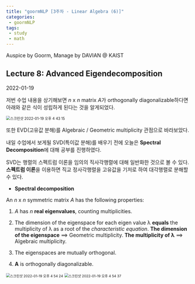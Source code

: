 ```yaml
---
title: "goormNLP [3주차 - Linear Algebra (6)]"  
categories:
 - goormNLP
tags:
 - study
 - math
---
```


Auspice by Goorm, Manage by DAVIAN @ KAIST

## Lecture 8: Advanced Eigendecomposition

2022-01-19

저번 수업 내용을 상기해보면 *n* x *n* matrix *A*가 orthogonally diagonalizable하다면 아래와 같은 식이 성립하게 된다는 것을 알게되었다.

<img src="https://user-images.githubusercontent.com/67947808/150086061-513299b4-d650-4909-9fe5-0ef438e3a839.png" alt="스크린샷 2022-01-19 오후 4 43 15" style="zoom:70%;" />

또한 EVD(고유값 분해)를 Algebraic / Geometric multiplicity 관점으로 바라보았다.

내일 수업에서 보게될 SVD(특이값 분해)를 배우기 전에 오늘은 **Spectral Decomposition**에 대해 공부를 진행하였다.

SVD는 행렬의 스펙트럼 이론을 임의의 직사각행렬에 대해 일반화한 것으로 볼 수 있다. **스펙트럼 이론**을 이용하면 직교 정사각행렬을 고유값을 기저로 하여 대각행렬로 분해할 수 있다.



- **Spectral decomposition**

An *n* x *n* symmetric matrix *A* has the following properties:

1. *A* has *n* **real eigenvalues**, counting multiplicities.
2. The dimension of the eigenspace for each eigen value λ **equals** the multiplicity of λ as a root of the *characteristic equation*.
    **The dimension of the eigenspace** ==> Geometric multiplicity.
    **The multiplicity of λ**                          ==> Algebraic multiplicity.

3. The eigenspaces are mutually orthogonal.
4. **A** is orthogonally diagonalizable.

<img src="https://user-images.githubusercontent.com/67947808/150087635-792eb8c9-d6b4-479b-99ed-4e2a2f51102f.png" alt="스크린샷 2022-01-19 오후 4 54 24" style="zoom:67%;" />

<img src="https://user-images.githubusercontent.com/67947808/150087662-fddc9e8a-823b-40f6-9a85-9472d84ff61e.png" alt="스크린샷 2022-01-19 오후 4 54 37" style="zoom:67%;" />

